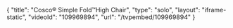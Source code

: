 {
    "title": "Cosco&reg; Simple Fold&trade;High Chair",
    "type": "solo",
    "layout": "iframe-static",
    "videoId": "109969894",
    "url": "\/tvpembed\/109969894"
}